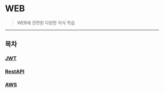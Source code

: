 # WEB
> WEB에 관련된 다양한 지식 학습

---

## 목차

### [JWT](./JWT.md)

### [RestAPI](./RestAPI.md)

### [AWS](./AWS.md)